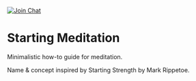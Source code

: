 [![Join Chat](https://img.shields.io/badge/irc-join_chat-brightgreen.svg)](http://kiwiirc.com/client/irc.freenode.com/##meditation)
# Starting Meditation

Minimalistic how-to guide for meditation.

Name & concept inspired by Starting Strength by Mark Rippetoe.
